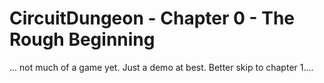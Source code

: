 
# CircuitDungeon - Chapter 0 - The Rough Beginning

... not much of a game yet.  Just a demo at best.  Better skip to chapter 1....

